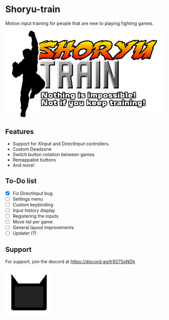 
# Shoryu-train

Motion input training for people that are new to playing fighting games.



![Logo](https://github.com/r00tkitty/files/blob/main/branding/shoryutrain/shryunew.png?raw=true)


## Features

- Support for XInput and DirectInput controllers.
- Custom Deadzone
- Switch button notation between games
- Remappable buttons
- And more!

## To-Do list
- [x]  Fix DirectInput bug.
- [ ]  Settings menu
- [ ]  Custom keybinding
- [ ]  Input history display
- [ ]  Registering the inputs
- [ ]  Move list per game
- [ ]  General layout improvements
- [ ]  Updater (?)
## Support

For support, join the discord at https://discord.gg/tr927SxNDh

![Logo](https://github.com/r00tkitty/files/blob/main/branding/WhiskerVision.png?raw=true)

